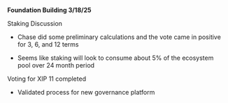 **Foundation Building 3/18/25**

Staking Discussion

- Chase did some preliminary calculations and the vote came in positive
  for 3, 6, and 12 terms

- Seems like staking will look to consume about 5% of the ecosystem pool
  over 24 month period

Voting for XIP 11 completed

- Validated process for new governance platform
